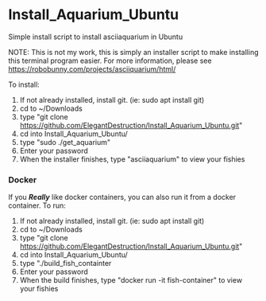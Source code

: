 # Install_Aquarium_Ubuntu
Simple install script to install asciiaquarium in Ubuntu

NOTE: This is not my work, this is simply an installer script to make installing this terminal program easier. 
For more information, please see https://robobunny.com/projects/asciiquarium/html/

To install:
1) If not already installed, install git. (ie: sudo apt install git)
2) cd to ~/Downloads
3) type "git clone https://github.com/ElegantDestruction/Install_Aquarium_Ubuntu.git"
4) cd into Install_Aquarium_Ubuntu/
5) type "sudo ./get_aquarium"
6) Enter your password
7) When the installer finishes, type "asciiaquarium" to view your fishies

### Docker
If you ***Really*** like docker containers, you can also run it from a docker container.
To run:
1) If not already installed, install git. (ie: sudo apt install git)
2) cd to ~/Downloads
3) type "git clone https://github.com/ElegantDestruction/Install_Aquarium_Ubuntu.git"
4) cd into Install_Aquarium_Ubuntu/
5) type "./build_fish_containter
6) Enter your password
7) When the build finishes, type "docker run -it fish-container" to view your fishies
